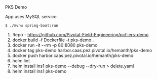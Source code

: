 PKS Demo

App uses MySQL service.
```
$ ./mvnw spring-boot:run
```

1. Repo - https://github.com/Pivotal-Field-Engineering/pcf-ers-demo
2. docker build -f Dockerfile -t pks-demo .
3. docker run -it --rm -p 80:8080 pks-demo
4. docker tag pks-demo harbor.caas.pez.pivotal.io/hemanth/pks-demo
5. docker push harbor.caas.pez.pivotal.io/hemanth/pks-demo
6. helm lint
7. helm install ins1 pks-demo --debug --dry-run > delete.yaml
8. helm install ins1 pks-demo
